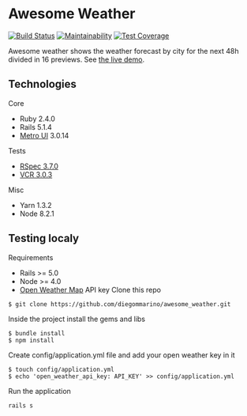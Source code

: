 # Awesome Weather
[![Build Status](https://travis-ci.org/diegommarino/awesome_weather.svg?branch=master)](https://travis-ci.org/diegommarino/awesome_weather) [![Maintainability](https://api.codeclimate.com/v1/badges/6e55b9318e5098f6381b/maintainability)](https://codeclimate.com/github/diegommarino/awesome_weather/maintainability) [![Test Coverage](https://api.codeclimate.com/v1/badges/6e55b9318e5098f6381b/test_coverage)](https://codeclimate.com/github/diegommarino/awesome_weather/test_coverage)

Awesome weather shows the weather forecast by city for the next 48h divided in 16 previews. See [the live demo](http://awesomeweather2-env.sa-east-1.elasticbeanstalk.com/).

## Technologies
Core
- Ruby 2.4.0
- Rails 5.1.4
- [Metro UI](https://metroui.org.ua/) 3.0.14

Tests
- [RSpec 3.7.0](https://relishapp.com/rspec/rspec-rails/v/3-7/docs/) 
- [VCR 3.0.3](https://relishapp.com/vcr/vcr/v/3-0-3/docs/)

Misc
- Yarn 1.3.2
- Node 8.2.1

## Testing localy

Requirements
- Rails >= 5.0
- Node >= 4.0
- [Open Weather Map](https://openweathermap.org/) API key
Clone this repo
```console
$ git clone https://github.com/diegommarino/awesome_weather.git
```

Inside the project install the gems and libs
```console
$ bundle install
$ npm install
```

Create config/application.yml file and add your open weather key in it
```console
$ touch config/application.yml
$ echo 'open_weather_api_key: API_KEY' >> config/application.yml
```

Run the application
```console
rails s
```
